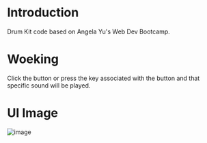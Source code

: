 # Introduction
Drum Kit code based on Angela Yu's Web Dev Bootcamp.
# Woeking
Click the button or press the key associated with the button and that specific sound will be played.
# UI Image
![image](https://user-images.githubusercontent.com/79386635/210846102-5bdcecf4-fe99-4835-8e8d-a72656dfe81b.png)
